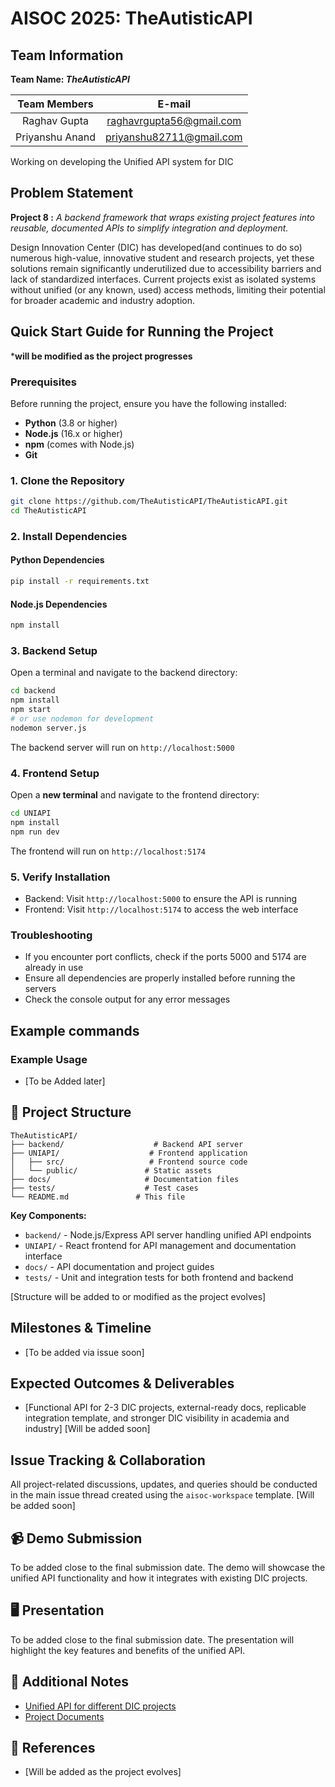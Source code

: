 # AISOC 2025: TheAutisticAPI

## Team Information

**Team Name: _TheAutisticAPI_**

 |**Team Members** |**E-mail** |
 |:---:|:--:|
 |Raghav Gupta|[raghavrgupta56@gmail.com](raghavrgupta56@gmail.com)|
 |Priyanshu Anand|[priyanshu82711@gmail.com](priyanshu82711@gmail.com)|

Working on developing the Unified API system for DIC


## Problem Statement
**Project 8 :**  _A backend framework that wraps existing project features into reusable, documented APIs to simplify integration and deployment._  

Design Innovation Center (DIC) has developed(and continues to do so) numerous high-value, innovative student and research projects, yet these solutions remain significantly underutilized due to accessibility barriers and lack of standardized interfaces. Current projects exist as isolated systems without unified (or any known, used) access methods, limiting their potential for broader academic and industry adoption.


## Quick Start Guide for Running the Project

***will be modified as the project progresses**

### Prerequisites
Before running the project, ensure you have the following installed:
- **Python** (3.8 or higher)
- **Node.js** (16.x or higher)
- **npm** (comes with Node.js)
- **Git**

### 1. Clone the Repository
```bash
git clone https://github.com/TheAutisticAPI/TheAutisticAPI.git
cd TheAutisticAPI
```

### 2. Install Dependencies

#### Python Dependencies
```bash
pip install -r requirements.txt
```

#### Node.js Dependencies
```bash
npm install
```

### 3. Backend Setup
Open a terminal and navigate to the backend directory:
```bash
cd backend
npm install
npm start
# or use nodemon for development
nodemon server.js
```
The backend server will run on `http://localhost:5000`

### 4. Frontend Setup
Open a **new terminal** and navigate to the frontend directory:
```bash
cd UNIAPI
npm install
npm run dev
```
The frontend will run on `http://localhost:5174`

### 5. Verify Installation
- Backend: Visit `http://localhost:5000` to ensure the API is running
- Frontend: Visit `http://localhost:5174` to access the web interface

### Troubleshooting
- If you encounter port conflicts, check if the ports 5000 and 5174 are already in use
- Ensure all dependencies are properly installed before running the servers
- Check the console output for any error messages

## Example commands

### Example Usage

- [To be Added later] <!-- TODO -->

## 📂 Project Structure

```
TheAutisticAPI/
├── backend/                    # Backend API server
├── UNIAPI/                    # Frontend application
│   ├── src/                   # Frontend source code
│   └── public/               # Static assets
├── docs/                     # Documentation files
├── tests/                    # Test cases
└── README.md               # This file
```

**Key Components:**
- `backend/` - Node.js/Express API server handling unified API endpoints
- `UNIAPI/` - React frontend for API management and documentation interface
- `docs/` - API documentation and project guides
- `tests/` - Unit and integration tests for both frontend and backend

[Structure will be added to or modified as the project evolves] <!-- TODO -->


## Milestones & Timeline

- [To be added via issue soon] <!-- TODO -->

## Expected Outcomes & Deliverables

- [Functional API for 2-3 DIC projects, external-ready docs, replicable integration template, and stronger DIC visibility in academia and industry]
[Will be added soon] <!-- TODO -->

## Issue Tracking & Collaboration

All project-related discussions, updates, and queries should be conducted in the main issue thread created using the `aisoc-workspace` template.
[Will be added soon] <!-- TODO -->

## 📹 Demo Submission

To be added close to the final submission date. The demo will showcase the unified API functionality and how it integrates with existing DIC projects.

## 🖥️ Presentation

To be added close to the final submission date. The presentation will highlight the key features and benefits of the unified API.

## 📄 Additional Notes

- [Unified API for different DIC projects](https://github.com/priyans11/AISOC.git)
- [Project Documents](https://docs.google.com/document/d/1lo1IsKXt4I15qSgKa7k05m57D8QJVngeGcddWml4TCE/edit?usp=drivesdk)


## 📌 References
- [Will be added as the project evolves] <!-- TODO -->

